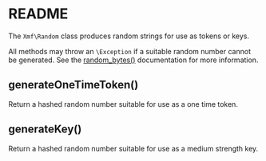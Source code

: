 # README

The `Xmf\Random` class produces random strings for use as tokens or keys.

All methods may throw an `\Exception` if a suitable random number cannot be generated. See the [random\_bytes\(\)](http://php.net/manual/en/function.random-bytes.php) documentation for more information.

## generateOneTimeToken\(\)

Return a hashed random number suitable for use as a one time token.

## generateKey\(\)

Return a hashed random number suitable for use as a medium strength key.

